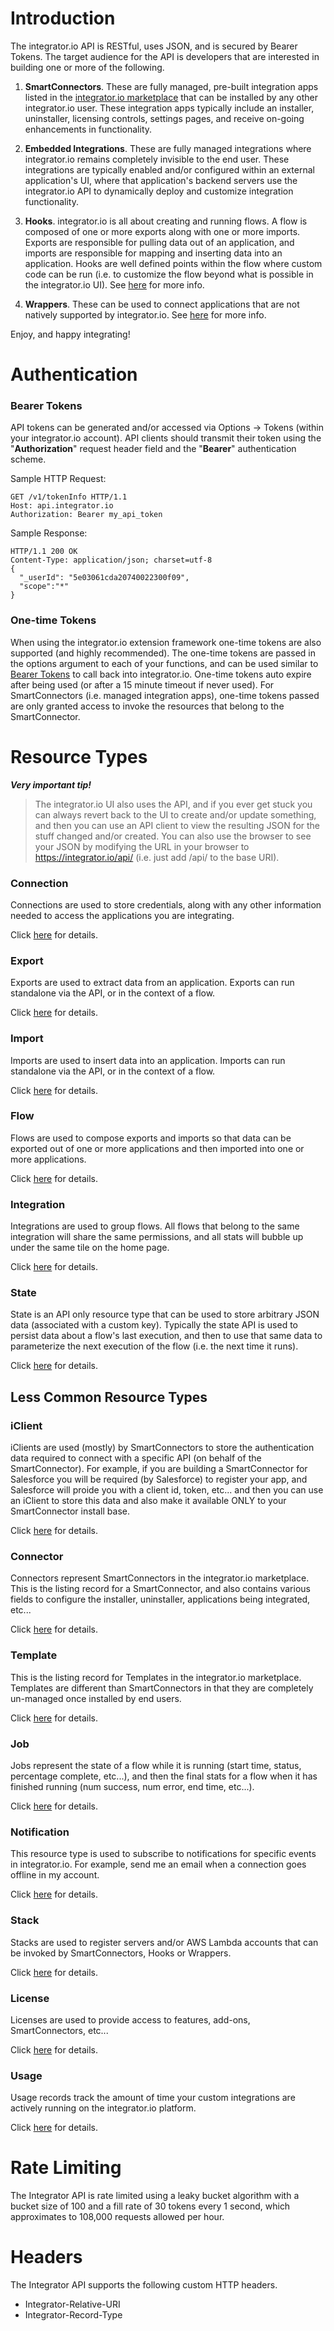 Introduction
============

The integrator.io API is RESTful, uses JSON, and is secured by Bearer Tokens. The target audience for the API is developers that are interested in building one or more of the following.

1. **SmartConnectors**.  These are fully managed, pre-built integration apps listed in the [integrator.io marketplace](https://integrator.io/marketplace) that can be installed by any other integrator.io user.   These integration apps typically include an installer, uninstaller, licensing controls, settings pages, and receive on-going enhancements in functionality.

2. **Embedded Integrations**.  These are fully managed integrations where integrator.io remains completely invisible to the end user.  These integrations are typically enabled and/or configured within an external application's UI, where that application's backend servers use the integrator.io API to dynamically deploy and customize integration functionality.

3. **Hooks**.  integrator.io is all about creating and running flows. A flow is composed of one or more exports along with one or more imports.  Exports are responsible for pulling data out of an application, and imports are responsible for mapping and inserting data into an application.  Hooks are well defined points within the flow where custom code can be run (i.e. to customize the flow beyond what is possible in the integrator.io UI).  See [here](https://github.com/celigo/integrator-extension#hooks) for more info.

4. **Wrappers**.  These can be used to connect applications that are not natively supported by integrator.io.  See [here](https://github.com/celigo/integrator-extension#wrappers) for more info.

Enjoy, and happy integrating!


Authentication
============

### Bearer Tokens

API tokens can be generated and/or accessed via Options -> Tokens (within your integrator.io account).  API clients should transmit their token using the "**Authorization**" request header field and the "**Bearer**" authentication scheme.

Sample HTTP Request:

```
GET /v1/tokenInfo HTTP/1.1
Host: api.integrator.io
Authorization: Bearer my_api_token
```

Sample Response:

```
HTTP/1.1 200 OK
Content-Type: application/json; charset=utf-8
{
  "_userId": "5e03061cda20740022300f09",
  "scope":"*"
}
```

### One-time Tokens
When using the integrator.io extension framework one-time tokens are also supported (and highly recommended).  The one-time tokens are passed in the options argument to each of your functions, and can be used similar to [Bearer Tokens](https://github.com/celigo/integrator-api-docs/blob/master/readme.md#bearer-tokens) to call back into integrator.io. One-time tokens auto expire after being used (or after a 15 minute timeout if never used). For SmartConnectors (i.e. managed integration apps), one-time tokens passed are only granted access to invoke the resources that belong to the SmartConnector.

Resource Types
=========
***Very important tip!***
> The integrator.io UI also uses the API, and if you ever get stuck you can always revert back to the UI to create and/or update something, and then you can use an API client to view the resulting JSON for the stuff changed and/or created.  You can  also use the browser to see your JSON by modifying the URL in your browser to https://integrator.io/api/ (i.e. just add /api/ to the base URI).

### Connection

Connections are used to store credentials, along with any other information needed to access the applications you are integrating.

Click [here](https://github.com/celigo/integrator-api-docs/blob/master/connection.md) for details.

### Export

Exports are used to extract data from an application. Exports can run standalone via the API, or in the context of a flow.

Click [here](https://github.com/celigo/integrator-api-docs/blob/master/export.md) for details.

### Import

Imports are used to insert data into an application. Imports can run standalone via the API, or in the context of a flow.

Click [here](https://github.com/celigo/integrator-api-docs/blob/master/import.md) for details.

### Flow

Flows are used to compose exports and imports so that data can be exported out of one or more applications and then imported into one or more applications. 

Click [here](https://github.com/celigo/integrator-api-docs/blob/master/flow.md) for details.

### Integration

Integrations are used to group flows.  All flows that belong to the same integration will share the same permissions, and all stats will bubble up under the same tile on the home page.

Click [here](https://github.com/celigo/integrator-api-docs/blob/master/integration.md) for details.

### State

State is an API only resource type that can be used to store arbitrary JSON data (associated with a custom key).  Typically the state API is used to persist data about a flow's last execution, and then to use that same data to parameterize the next execution of the flow (i.e. the next time it runs).

Click [here](https://github.com/celigo/integrator-api-docs/blob/master/state.md) for details.

Less Common Resource Types
-----------

### iClient

iClients are used (mostly) by SmartConnectors to store the authentication data required to connect with a specific API (on behalf of the SmartConnector).  For example, if you are building a SmartConnector for Salesforce you will be required (by Salesforce) to register your app, and Salesforce will proide you with a client id, token, etc... and then you can use an iClient to store this data and also make it available ONLY to your SmartConnector install base.

Click [here](https://github.com/celigo/integrator-api-docs/blob/master/iClient.md) for details.


### Connector

Connectors represent SmartConnectors in the integrator.io marketplace.  This is the listing record for a SmartConnector, and also contains various fields to configure the installer, uninstaller, applications being integrated, etc...

Click [here](https://github.com/celigo/integrator-api-docs/blob/master/connector.md) for details.


### Template

This is the listing record for Templates in the integrator.io marketplace.  Templates are different than SmartConnectors in that they are completely un-managed once installed by end users.

Click [here](https://github.com/celigo/integrator-api-docs/blob/master/template.md) for details.

### Job

Jobs represent the state of a flow while it is running (start time, status, percentage complete, etc...), and then the final stats for a flow when it has finished running (num success, num error, end time, etc...). 

Click [here](https://github.com/celigo/integrator-api-docs/blob/master/job.md) for details.

### Notification

This resource type is used to subscribe to notifications for specific events in integrator.io.  For example, send me an email when a connection goes offline in my account.

Click [here](https://github.com/celigo/integrator-api-docs/blob/master/notification.md) for details.

### Stack

Stacks are used to register servers and/or AWS Lambda accounts that can be invoked by SmartConnectors, Hooks or Wrappers.

Click [here](https://github.com/celigo/integrator-api-docs/blob/master/stack.md) for details.

### License

Licenses are used to provide access to features, add-ons, SmartConnectors, etc...

Click [here](https://github.com/celigo/integrator-api-docs/blob/master/license.md) for details.

### Usage

Usage records track the amount of time your custom integrations are actively running on the integrator.io platform.

Click [here](https://github.com/celigo/integrator-api-docs/blob/master/usage.md) for details.


Rate Limiting
============

The Integrator API is rate limited using a leaky bucket algorithm with a bucket size of 100 and a fill rate of 30 tokens every 1 second, which approximates to 108,000 requests allowed per hour.

Headers
============

The Integrator API supports the following custom HTTP headers.

-	Integrator-Relative-URI
-	Integrator-Record-Type
